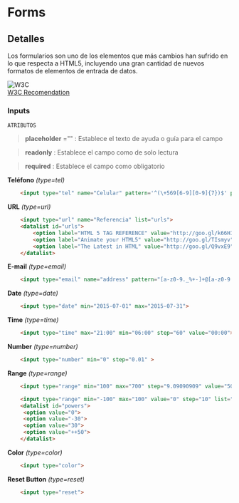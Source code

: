 # Forms

## Detalles

Los formularios son uno de los elementos que más cambios han sufrido en lo que respecta a HTML5, incluyendo una gran cantidad de nuevos formatos de elementos de entrada de datos.

![W3C](http://www.w3.org/Icons/w3c_home)  
[W3C Recomendation](http://www.w3.org/TR/html5/forms.html#forms) 


### Inputs

`ATRIBUTOS`
	
> __placeholder__ ="" : Establece el texto de ayuda o guía para el campo

> __readonly__ : Establece el campo como de solo lectura

> __required__ : Establece el campo como obligatorio

 **Teléfono** _(type=tel)_

```HTML
	<input type="tel" name="Celular" pattern='^(\+569[6-9][0-9]{7})$' placeholder="+569********">
```

 **URL** _(type=url)_

```HTML
 	<input type="url" name="Referencia" list="urls">
	<datalist id="urls">
		<option label="HTML 5 TAG REFERENCE" value="http://goo.gl/k66HIe">
		<option label="Animate your HTML5" value="http://goo.gl/TIsmyv">
		<option label="The Latest in HTML" value="http://goo.gl/Q9vxE9">
	</datalist>
```

 **E-mail**  _(type=email)_

```HTML
	<input type="email" name="address" pattern="[a-z0-9._%+-]+@[a-z0-9.-]+\.[a-z]{2,4}$" placeholder="mi@email.cl">
```	

 **Date**  _(type=date)_

```HTML
 	<input type="date" min="2015-07-01" max="2015-07-31">
```

 **Time**  _(type=time)_

```HTML
 	<input type="time" max="21:00" min="06:00" step="60" value="00:00">
```

 **Number**  _(type=number)_

```HTML
 	<input type="number" min="0" step="0.01" >
```

 **Range**  _(type=range)_

```HTML
 	<input type="range" min="100" max="700" step="9.09090909" value="509.090909">

 	<input type="range" min="-100" max="100" value="0" step="10" list="powers">
	<datalist id="powers">
	 <option value="0">
	 <option value="-30">
	 <option value="30">
	 <option value="++50">
	</datalist>
```

 **Color**  _(type=color)_

```HTML
 	<input type="color">
```

 **Reset Button**  _(type=reset)_

```HTML
	<input type="reset">
```
